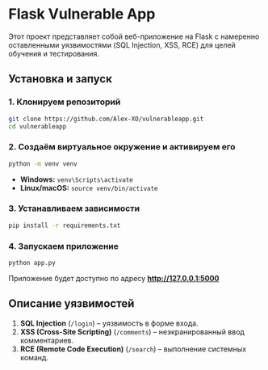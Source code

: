 # Flask Vulnerable App

Этот проект представляет собой веб-приложение на Flask с намеренно оставленными уязвимостями (SQL Injection, XSS, RCE) для целей обучения и тестирования.

## **Установка и запуск**

### **1. Клонируем репозиторий**
```bash
git clone https://github.com/Alex-XO/vulnerableapp.git
cd vulnerableapp
```

### **2. Создаём виртуальное окружение и активируем его**
```bash
python -m venv venv
```
- **Windows:**  `venv\Scripts\activate`
- **Linux/macOS:**  `source venv/bin/activate`

### **3. Устанавливаем зависимости**
```bash
pip install -r requirements.txt
```

### **4. Запускаем приложение**
```bash
python app.py
```
Приложение будет доступно по адресу **http://127.0.0.1:5000**

## **Описание уязвимостей**
1. **SQL Injection** (`/login`) – уязвимость в форме входа.
2. **XSS (Cross-Site Scripting)** (`/comments`) – неэкранированный ввод комментариев.
3. **RCE (Remote Code Execution)** (`/search`) – выполнение системных команд.
